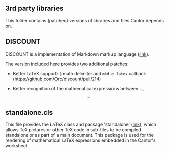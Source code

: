 ## 3rd party libraries

This folder contains (patched) versions of libraries and files Cantor depends on.


## DISCOUNT

DISCOUNT is a implementation of Markdown markup language ([link](https://github.com/Orc/discount)).

The version included here provides two additional patches:

* Better LaTeX support: `$` math delimiter and `mkd_e_latex` callback (https://github.com/Orc/discount/pull/214)

* Better recognition of the mathematical expressions between $...$, $$...$$


## standalone.cls
This file provides the LaTeX class and package 'standalone' ([link](https://ctan.org/tex-archive/macros/latex/contrib/standalone)),
which allows TeX pictures or other TeX code in sub-files to be compiled standalone or as part of a main document.
This package is used for the rendering of mathematical LaTeX expressions embedded in the Cantor's worksheet.
